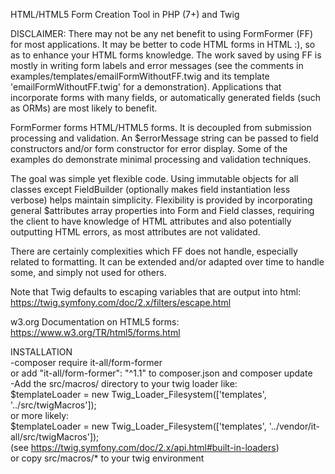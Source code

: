 HTML/HTML5 Form Creation Tool in PHP (7+) and Twig

DISCLAIMER: There may not be any net benefit to using FormFormer (FF) for most applications. It may be better to code HTML forms in HTML :), so as to enhance your HTML forms knowledge. The work saved by using FF is mostly in writing form labels and error messages (see the comments in examples/templates/emailFormWithoutFF.twig and its template 'emailFormWithoutFF.twig' for a demonstration). Applications that incorporate forms with many fields, or automatically generated fields (such as ORMs) are most likely to benefit.

FormFormer forms HTML/HTML5 forms. It is decoupled from submission processing and validation. An $errorMessage string can be passed to field constructors and/or form constructor for error display. Some of the examples do demonstrate minimal processing and validation techniques.

The goal was simple yet flexible code. Using immutable objects for all classes except FieldBuilder (optionally makes field instantiation less verbose) helps maintain simplicity. Flexibility is provided by incorporating general $attributes array properties into Form and Field classes, requiring the client to have knowledge of HTML attributes and also potentially outputting HTML errors, as most attributes are not validated. 

There are certainly complexities which FF does not handle, especially related to formatting. It can be extended and/or adapted over time to handle some, and simply not used for others.

Note that Twig defaults to escaping variables that are output into html:
https://twig.symfony.com/doc/2.x/filters/escape.html

w3.org Documentation on HTML5 forms:  
https://www.w3.org/TR/html5/forms.html

INSTALLATION  
-composer require it-all/form-former  
 or add "it-all/form-former": "^1.1" to composer.json and composer update  
-Add the src/macros/ directory to your twig loader like:  
$templateLoader = new Twig_Loader_Filesystem(['templates', '../src/twigMacros']);  
 or more likely:  
$templateLoader = new Twig_Loader_Filesystem(['templates', '../vendor/it-all/src/twigMacros']);  
 (see https://twig.symfony.com/doc/2.x/api.html#built-in-loaders)  
 or copy src/macros/* to your twig environment
